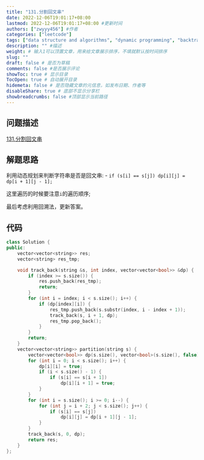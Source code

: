 ```yaml
---
title: "131.分割回文串"
date: 2022-12-06T19:01:17+08:00
lastmod: 2022-12-06T19:01:17+08:00 #更新时间
authors: ["zwyyy456"] #作者
categories: ["leetcode"]
tags: ["data structure and algorithms", "dynamic programming", "backtracking"]
description: "" #描述
weight: # 输入1可以顶置文章，用来给文章展示排序，不填就默认按时间排序
slug: ""
draft: false # 是否为草稿
comments: false #是否展示评论
showToc: true # 显示目录
TocOpen: true # 自动展开目录
hidemeta: false # 是否隐藏文章的元信息，如发布日期、作者等
disableShare: true # 底部不显示分享栏
showbreadcrumbs: false #顶部显示当前路径
---
```

## 问题描述
[131.分割回文串](https://leetcode.cn/problems/palindrome-partitioning/)

## 解题思路
利用动态规划来判断字符串是否是回文串:
    - `if (s[i] == s[j]) dp[i][j] = dp[i + 1][j - 1];`

这里遍历的时候要注意`i`的遍历顺序;

最后考虑利用回溯法，更新答案。

## 代码
```cpp
class Solution {
public:
    vector<vector<string>> res;
    vector<string> res_tmp;

    void track_back(string &s, int index, vector<vector<bool>> &dp) {
        if (index >= s.size()) {
            res.push_back(res_tmp);
            return;
        }
        for (int i = index; i < s.size(); i++) {
            if (dp[index][i]) {
                res_tmp.push_back(s.substr(index, i - index + 1));
                track_back(s, i + 1, dp);
                res_tmp.pop_back();
            }
        }
        return;
    }
    vector<vector<string>> partition(string s) {
        vector<vector<bool>> dp(s.size(), vector<bool>(s.size(), false));
        for (int i = 0; i < s.size(); i++) {
            dp[i][i] = true;
            if (i < s.size() - 1) {
                if (s[i] == s[i + 1])
                    dp[i][i + 1] = true;
            }
        }
        for (int i = s.size(); i >= 0; i--) {
            for (int j = i + 2; j < s.size(); j++) {
                if (s[i] == s[j])
                    dp[i][j] = dp[i + 1][j - 1];
            }
        }
        track_back(s, 0, dp);
        return res;
    }
};
```

